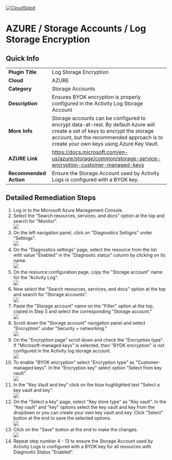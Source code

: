 [![CloudSploit](https://cloudsploit.com/img/logo-new-big-text-100.png "CloudSploit")](https://cloudsploit.com)

# AZURE / Storage Accounts / Log Storage Encryption

## Quick Info

| | |
|-|-|
| **Plugin Title** | Log Storage Encryption |
| **Cloud** | AZURE |
| **Category** | Storage Accounts |
| **Description** | Ensures BYOK encryption is properly configured in the Activity Log Storage Account |
| **More Info** | Storage accounts can be configured to encrypt data-at-rest. By default Azure will create a set of keys to encrypt the storage account, but the recommended approach is to create your own keys using Azure Key Vault. |
| **AZURE Link** | https://docs.microsoft.com/en-us/azure/storage/common/storage-service-encryption-customer-managed-keys |
| **Recommended Action** | Ensure the Storage Account used by Activity Logs is configured with a BYOK key. |

## Detailed Remediation Steps

1. Log in to the Microsoft Azure Management Console.
2. Select the "Search resources, services, and docs" option at the top and search for "Monitor". </br> <img src="/resources/azure/storageaccounts/log-storage-encryption/step2.png"/>
3. On the left navigation panel, click on "Diagnostics Settigns" under "Settings".</br> <img src="/resources/azure/storageaccounts/log-storage-encryption/step3.png"/>
4. On the "Diagnostics settings" page, select the resource from the list with value "Enabled" in the "Diagnostic status" column by clicking on its name. </br> <img src="/resources/azure/storageaccounts/log-storage-encryption/step4.png"/>
5. On the resource configuration page, copy the "Storage account" name for the "Activity Log".</br> <img src="/resources/azure/storageaccounts/log-storage-encryption/step5.png"/>
6. Now select the "Search resources, services, and docs" option at the top and search for "Storage accounts".</br> <img src="/resources/azure/storageaccounts/log-storage-encryption/step6.png"/>
7. Paste the "Storage account" name on the "Filter" option at the top, copied in Step 5 and select the corresponding "Storage account."</br> <img src="/resources/azure/storageaccounts/log-storage-encryption/step7.png"/>
8. Scroll down the "Storage account" navigation panel and select "Encryption" under "Security + networking."</br> <img src="/resources/azure/storageaccounts/log-storage-encryption/step8.png"/>
9. On the "Encryption page" scroll down and check the "Encryption type". If "Microsoft-managed keys" is selected, then "BYOK encryption" is not configured in the Activity log storage account.</br> <img src="/resources/azure/storageaccounts/log-storage-encryption/step9.png"/>
10. To enable "BYOK encryption" select "Encryption type" as "Customer-managed keys". In the "Encryption key" select option "Select from key vault". </br> <img src="/resources/azure/storageaccounts/log-storage-encryption/step10.png"/>
11. In the "Key Vault and key" click on the blue hughlighted text "Select a key vault and key". </br> <img src="/resources/azure/storageaccounts/log-storage-encryption/step11.png"/>
12. On the "Select a key" page, select "Key store type" as "Key vault". In the "Key vault" and "key" options select the key vault and key from the dropdown or you can create your own key vault and key. Click "Select" button at the end to save the selected options.</br> <img src="/resources/azure/storageaccounts/log-storage-encryption/step12.png"/>
13. Click on the "Save" button at the end to make the changes.</br> <img src="/resources/azure/storageaccounts/log-storage-encryption/step13.png"/>
14. Repeat step number  4 - 13 to ensure the Storage Account used by Activity Logs is configured with a BYOK key for all resources with Diagnostic Status "Enabled".</br>
